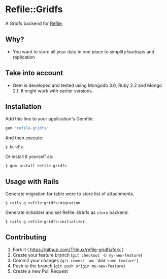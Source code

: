 # Refile::Gridfs

A Gridfs backend for [Refile](https://github.com/elabs/refile).

## Why?

* You want to store all your data in one place to simplify backups and replication

## Take into account

* Gem is developed and tested using Mongodb 3.0, Ruby 2.2 and Mongo 2.1. It might work with earlier versions.

## Installation

Add this line to your application's Gemfile:

```ruby
gem 'refile-gridfs'
```

And then execute:

    $ bundle

Or install it yourself as:

    $ gem install refile-gridfs

## Usage with Rails

Generate migration for table were to store list of attachments.

    $ rails g refile:gridfs:migration

Generate initializer and set Refile::Gridfs as `store` backend.

    $ rails g refile:gridfs:initializer

## Contributing

1. Fork it ( https://github.com/Titinux/refile-gridfs/fork )
2. Create your feature branch (`git checkout -b my-new-feature`)
3. Commit your changes (`git commit -am 'Add some feature'`)
4. Push to the branch (`git push origin my-new-feature`)
5. Create a new Pull Request
